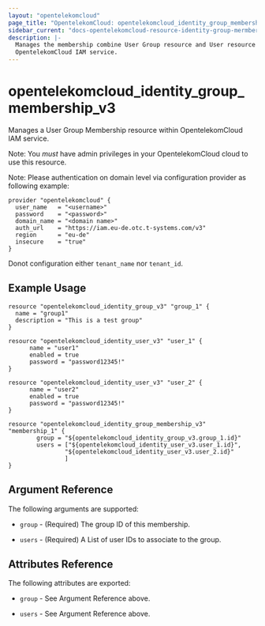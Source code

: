 ```yaml
---
layout: "opentelekomcloud"
page_title: "OpentelekomCloud: opentelekomcloud_identity_group_membership_v3"
sidebar_current: "docs-opentelekomcloud-resource-identity-group-mermbership-v3"
description: |-
  Manages the membership combine User Group resource and User resource  within
  OpentelekomCloud IAM service.
---
```


# opentelekomcloud\_identity\_group_membership_v3

Manages a User Group Membership resource within OpentelekomCloud IAM service.

Note: You _must_ have admin privileges in your OpentelekomCloud cloud to use
this resource.

Note: Please authentication on domain level via configuration
provider as following example:

```hcl
provider "opentelekomcloud" {
  user_name   = "<username>"
  password    = "<password>"
  domain_name = "<domain name>"
  auth_url    = "https://iam.eu-de.otc.t-systems.com/v3"
  region      = "eu-de"
  insecure    = "true"
}
```
Donot configuration either ```tenant_name``` nor ```tenant_id```.

## Example Usage

```hcl
resource "opentelekomcloud_identity_group_v3" "group_1" {
  name = "group1"
  description = "This is a test group"
}

resource "opentelekomcloud_identity_user_v3" "user_1" {
      name = "user1"
      enabled = true
      password = "password12345!"
}

resource "opentelekomcloud_identity_user_v3" "user_2" {
      name = "user2"
      enabled = true
      password = "password12345!"
}

resource "opentelekomcloud_identity_group_membership_v3" "membership_1" {
        group = "${opentelekomcloud_identity_group_v3.group_1.id}"
        users = ["${opentelekomcloud_identity_user_v3.user_1.id}",
                "${opentelekomcloud_identity_user_v3.user_2.id}"
                ]
}
```

## Argument Reference

The following arguments are supported:

* `group` - (Required) The group ID of this membership. 

* `users` - (Required) A List of user IDs to associate to the group.

## Attributes Reference

The following attributes are exported:

* `group` - See Argument Reference above.

* `users` - See Argument Reference above.


